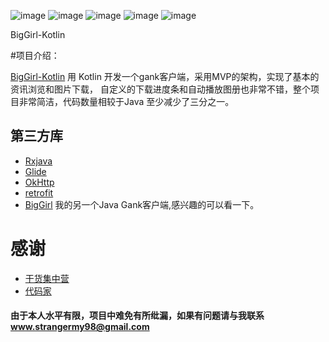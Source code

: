 ﻿

![image](https://github.com/1900Star/OkStar/blob/master/Screenshot/kotlin3.png)
![image](https://github.com/1900Star/OkStar/blob/master/Screenshot/kotlin2.png)
![image](https://github.com/1900Star/OkStar/blob/master/Screenshot/kotlin1.png)
![image](https://github.com/1900Star/OkStar/blob/master/Screenshot/kotlin4.png)
![image](https://github.com/1900Star/OkStar/blob/master/Screenshot/kotlin5.png)

BigGirl-Kotlin

#项目介绍：

[BigGirl-Kotlin](https://github.com/1900Star/BigGirl-Kotlin) 用 Kotlin 开发一个gank客户端，采用MVP的架构，实现了基本的资讯浏览和图片下载，
   自定义的下载进度条和自动播放图册也非常不错，整个项目非常简洁，代码数量相较于Java 至少减少了三分之一。



## 第三方库
  * [Rxjava](https://github.com/ReactiveX/RxJava)
  * [Glide](https://github.com/bumptech/glide)
  * [OkHttp](https://github.com/square/okhttp)
  * [retrofit](https://github.com/square/retrofit)
  * [BigGirl](https://github.com/1900Star/BigGirl) 我的另一个Java  Gank客户端,感兴趣的可以看一下。


# 感谢 
  * [干货集中营](http://gank.io/) <br>
  * [代码家](https://github.com/daimajia) <br>

#### 由于本人水平有限，项目中难免有所纰漏，如果有问题请与我联系 www.strangermy98@gmail.com


